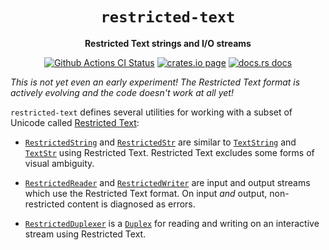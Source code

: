 <div align="center">
  <h1><code>restricted-text</code></h1>

  <p>
    <strong>Restricted Text strings and I/O streams</strong>
  </p>

  <p>
    <a href="https://github.com/sunfishcode/restricted-text/actions?query=workflow%3ACI"><img src="https://github.com/sunfishcode/restricted-text/workflows/CI/badge.svg" alt="Github Actions CI Status" /></a>
    <a href="https://crates.io/crates/restricted-text"><img src="https://img.shields.io/crates/v/restricted-text.svg" alt="crates.io page" /></a>
    <a href="https://docs.rs/restricted-text"><img src="https://docs.rs/restricted-text/badge.svg" alt="docs.rs docs" /></a>
  </p>
</div>

*This is not yet even an early experiment! The Restricted Text format is 
actively evolving and the code doesn't work at all yet!*

`restricted-text` defines several utilities for working with a subset of Unicode
called [Restricted Text]:

 - [`RestrictedString`] and [`RestrictedStr`] are similar to [`TextString`] and
   [`TextStr`] using Restricted Text. Restricted Text excludes some forms of
   visual ambiguity.
   
 - [`RestrictedReader`] and [`RestrictedWriter`] are input and output streams
   which use the Restricted Text format. On input *and* output, non-restricted
   content is diagnosed as errors.

 - [`RestrictedDuplexer`] is a [`Duplex`] for reading and writing on an
   interactive stream using Restricted Text.

[`RestrictedString`]: https://docs.rs/basic-text/latest/basic_text/struct.RestrictedString.html
[`RestrictedStr`]: https://docs.rs/basic-text/latest/basic_text/struct.RestrictedStr.html
[`RestrictedReader`]: https://docs.rs/basic-text/latest/basic_text/struct.RestrictedReader.html
[`RestrictedWriter`]: https://docs.rs/basic-text/latest/basic_text/struct.RestrictedWriter.html
[`RestrictedDuplexer`]: https://docs.rs/basic-text/latest/basic_text/struct.RestrictedDuplexer.html
[`TextString`]: https://docs.rs/basic-text/latest/basic_text/struct.TextString.html
[`TextStr`]: https://docs.rs/basic-text/latest/basic_text/struct.TextStr.html
[`Duplex`]: https://docs.rs/duplex/latest/duplex/trait.Duplex.html
[Restricted Text]: https://github.com/sunfishcode/basic-text/blob/main/docs/RestrictedText.md
